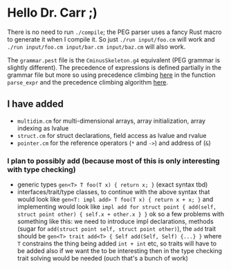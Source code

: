 # Hello Dr. Carr ;)

There is no need to run `./compile`; the PEG parser uses a fancy Rust macro to generate it when I compile it.
So just `./run input/foo.cm` will work and `./run input/foo.cm input/bar.cm input/baz.cm` will also work.

The `grammar.pest` file is the `CminusSkeleton.g4` equivalent (PEG grammar is slightly different). The
precedence of expressions is defined partially in the grammar file but more so using precedence climbing
[here](./src/ast/parse.rs) in the function `parse_expr` and the precedence climbing algorithm [here](./src/precedence.rs).

## I have added

- `multidim.cm` for multi-dimensional arrays, array initialization, array indexing as lvalue
- `struct.cm` for struct declarations, field access as lvalue and rvalue
- `pointer.cm` for the reference operators (`*` and `->`) and address of (`&`)


### I plan to possibly add (because most of this is only interesting with type checking)

- generic types `gen<T> T foo(T x) { return x; }` (exact syntax tbd)
- interfaces/trait/type classes, to continue with the above syntax that would look like
`gen<T: impl add> T foo(T x) { return x + x; }`
and implementing would look like
`impl add for struct point { add(self, struct point other) { self.x + other.x } }`
ok so a few problems with something like this: we need to introduce impl declarations, methods (sugar for `add(struct point self, struct point other)`), the `add` trait should be `gen<T> trait add<T> { Self add(Self, Self) {...} }` where `T` constrains the thing being added `int + int` etc, so traits will have to be added also if we want the to be interesting then in the type checking trait solving would be needed (ouch that's a bunch of work)
